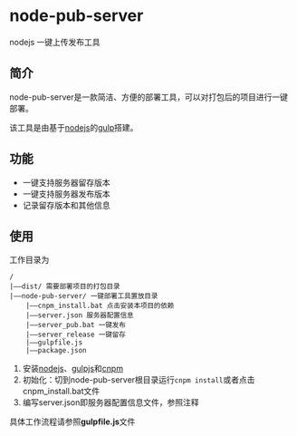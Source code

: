 # node-pub-server
nodejs 一键上传发布工具
## 简介 ##
node-pub-server是一款简洁、方便的部署工具，可以对打包后的项目进行一键部署。

该工具是由基于[nodejs](https://nodejs.org/en/)的[gulp](http://www.gulpjs.com.cn/)搭建。

## 功能 ##
- 一键支持服务器留存版本
- 一键支持服务器发布版本
- 记录留存版本和其他信息

## 使用 ##
工作目录为
    
	/
	|——dist/ 需要部署项目的打包目录
	|——node-pub-server/ 一键部署工具置放目录
		|——cnpm_install.bat 点击安装本项目的依赖
		|——server.json 服务器配置信息
		|——server_pub.bat 一键发布
		|——server_release 一键留存
		|——gulpfile.js
		|——package.json 




1. 安装[nodejs](https://nodejs.org/en/)、[gulpjs](http://www.gulpjs.com.cn/)和[cnpm](https://npm.taobao.org/)
2. 初始化：切到node-pub-server根目录运行`cnpm install`或者点击cnpm_install.bat文件
3. 编写server.json即服务器配置信息文件，参照注释

具体工作流程请参照**gulpfile.js**文件






 

